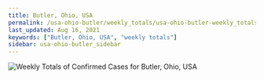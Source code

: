 ```yaml
---
title: Butler, Ohio, USA
permalink: /usa-ohio-butler/weekly_totals/usa-ohio-butler-weekly_totals.html
last_updated: Aug 16, 2021
keywords: ["Butler, Ohio, USA", "weekly totals"]
sidebar: usa-ohio-butler_sidebar
---
```


![Weekly Totals of Confirmed Cases for Butler, Ohio, USA](/covid_tracker/images/graphs/usa-ohio-butler-weekly_totals_graph.png)
